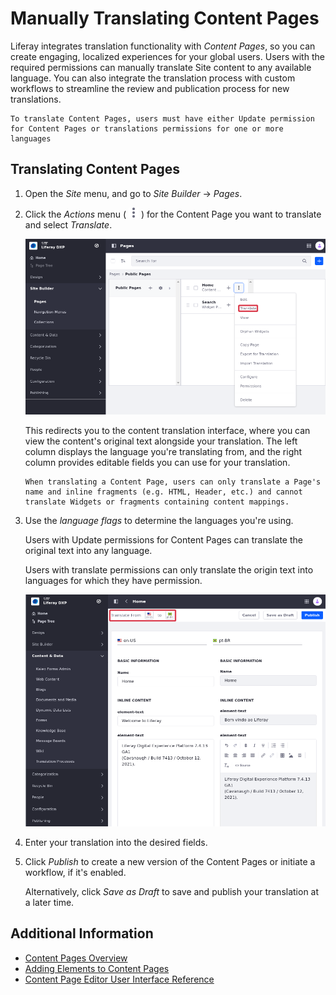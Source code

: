 # Manually Translating Content Pages

Liferay integrates translation functionality with *Content Pages*, so you can create engaging, localized experiences for your global users. Users with the required permissions can manually translate Site content to any available language. You can also integrate the translation process with custom workflows to streamline the review and publication process for new translations.

```{important}
To translate Content Pages, users must have either Update permission for Content Pages or translations permissions for one or more languages
```

## Translating Content Pages

1. Open the *Site* menu, and go to *Site Builder* &rarr; *Pages*.

1. Click the *Actions* menu ( ![Actions Button ](../../../images/icon-actions.png) ) for the Content Page you want to translate and select *Translate*.

   ![Selecting translate redirects you to the content translation interface.](./manually-translating-content-pages/images/01.png)

   This redirects you to the content translation interface, where you can view the content's original text alongside your translation. The left column displays the language you're translating from, and the right column provides editable fields you can use for your translation.

   ```{important}
   When translating a Content Page, users can only translate a Page's name and inline fragments (e.g. HTML, Header, etc.) and cannot translate Widgets or fragments containing content mappings.
   ```

1. Use the *language flags* to determine the languages you're using.

   Users with Update permissions for Content Pages can translate the original text into any language.

   Users with translate permissions can only translate the origin text into languages for which they have permission.

   ![Use the language flags to determine the languages you're translating.](./manually-translating-content-pages/images/02.png)

1. Enter your translation into the desired fields.

1. Click *Publish* to create a new version of the Content Pages or initiate a workflow, if it's enabled.

   Alternatively, click *Save as Draft* to save and publish your translation at a later time.

## Additional Information

- [Content Pages Overview](./content-pages-overview.md)
- [Adding Elements to Content Pages](./adding-elements-to-content-pages.md)
- [Content Page Editor User Interface Reference](./content-page-editor-user-interface-reference.md)
